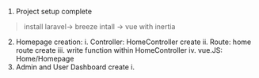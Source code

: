 1. Project setup complete
> install laravel-> breeze intall -> vue with inertia
2. Homepage creation:
    i. Controller: HomeController create
    ii. Route: home route create
    iii. write function within HomeController
    iv. vue.JS: Home/Homepage
3. Admin and User Dashboard create
    i. 